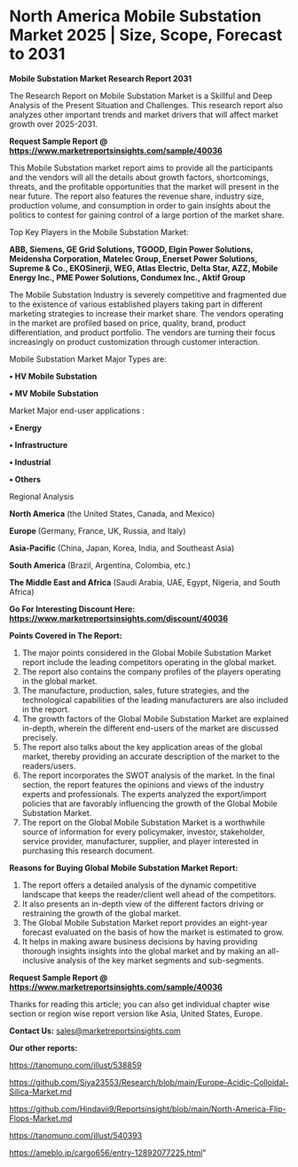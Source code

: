 # North America Mobile Substation Market 2025 | Size, Scope, Forecast to 2031

<strong>Mobile Substation Market Research Report 2031</strong>

The Research Report on Mobile Substation Market is a Skillful and Deep Analysis of the Present Situation and Challenges. This research report also analyzes other important trends and market drivers that will affect market growth over 2025-2031.

<strong>Request Sample Report @ <a href=https://www.marketreportsinsights.com/sample/40036>https://www.marketreportsinsights.com/sample/40036</a></strong>

This Mobile Substation market report aims to provide all the participants and the vendors will all the details about growth factors, shortcomings, threats, and the profitable opportunities that the market will present in the near future. The report also features the revenue share, industry size, production volume, and consumption in order to gain insights about the politics to contest for gaining control of a large portion of the market share.

Top Key Players in the Mobile Substation Market:

<strong>ABB, Siemens, GE Grid Solutions, TGOOD, Elgin Power Solutions, Meidensha Corporation, Matelec Group, Enerset Power Solutions, Supreme & Co., EKOSinerji, WEG, Atlas Electric, Delta Star, AZZ, Mobile Energy Inc., PME Power Solutions, Condumex Inc., Aktif Group</strong>

The Mobile Substation Industry is severely competitive and fragmented due to the existence of various established players taking part in different marketing strategies to increase their market share. The vendors operating in the market are profiled based on price, quality, brand, product differentiation, and product portfolio. The vendors are turning their focus increasingly on product customization through customer interaction.

Mobile Substation Market Major Types are:

<strong>•  HV Mobile Substation

•  MV Mobile Substation</strong>

Market Major end-user applications :

<strong>•  Energy

•  Infrastructure

•  Industrial

•  Others</strong>

Regional Analysis

</u><strong><b>North America</b></strong> (the United States, Canada, and Mexico)

<strong><b>Europe </b></strong>(Germany, France, UK, Russia, and Italy)

<strong><b>Asia-Pacific</b></strong> (China, Japan, Korea, India, and Southeast Asia)

<strong><b>South America</b></strong> (Brazil, Argentina, Colombia, etc.)

<strong><b>The Middle East and Africa</b></strong> (Saudi Arabia, UAE, Egypt, Nigeria, and South Africa)

<strong>Go For Interesting Discount Here: <a href=https://www.marketreportsinsights.com/discount/40036>https://www.marketreportsinsights.com/discount/40036</a></strong>

<strong>Points Covered in The Report:</strong>
<ol>
  <li>The major points considered in the Global Mobile Substation Market report include the leading competitors operating in the global market.</li>
  <li>The report also contains the company profiles of the players operating in the global market.</li>
  <li>The manufacture, production, sales, future strategies, and the technological capabilities of the leading manufacturers are also included in the report.</li>
  <li>The growth factors of the Global Mobile Substation Market are explained in-depth, wherein the different end-users of the market are discussed precisely.</li>
  <li>The report also talks about the key application areas of the global market, thereby providing an accurate description of the market to the readers/users.</li>
  <li>The report incorporates the SWOT analysis of the market. In the final section, the report features the opinions and views of the industry experts and professionals. The experts analyzed the export/import policies that are favorably influencing the growth of the Global Mobile Substation Market.</li>
  <li>The report on the Global Mobile Substation Market is a worthwhile source of information for every policymaker, investor, stakeholder, service provider, manufacturer, supplier, and player interested in purchasing this research document.</li>
</ol>
<strong>Reasons for Buying Global Mobile Substation Market Report:</strong>

<ol>
  <li>The report offers a detailed analysis of the dynamic competitive landscape that keeps the reader/client well ahead of the competitors.</li>
  <li>It also presents an in-depth view of the different factors driving or restraining the growth of the global market.</li>
  <li>The Global Mobile Substation Market report provides an eight-year forecast evaluated on the basis of how the market is estimated to grow.</li>
  <li>It helps in making aware business decisions by having providing thorough insights insights into the global market and by making an all-inclusive analysis of the key market segments and sub-segments.</li>
</ol>
<strong>Request Sample Report @ <a href=https://www.marketreportsinsights.com/sample/40036>https://www.marketreportsinsights.com/sample/40036</a></strong>


Thanks for reading this article; you can also get individual chapter wise section or region wise report version like Asia, United States, Europe.

<strong>Contact Us:</strong>
sales@marketreportsinsights.com

<strong>Our other reports:</strong>

<a href=https://tanomuno.com/illust/538859>https://tanomuno.com/illust/538859</a>

<a href=https://github.com/Siya23553/Research/blob/main/Europe-Acidic-Colloidal-Silica-Market.md>https://github.com/Siya23553/Research/blob/main/Europe-Acidic-Colloidal-Silica-Market.md</a>

<a href=https://github.com/Hindavii9/Reportsinsight/blob/main/North-America-Flip-Flops-Market.md>https://github.com/Hindavii9/Reportsinsight/blob/main/North-America-Flip-Flops-Market.md</a>

<a href=https://tanomuno.com/illust/540393>https://tanomuno.com/illust/540393</a>

<a href=https://ameblo.jp/cargo656/entry-12892077225.html>https://ameblo.jp/cargo656/entry-12892077225.html</a>"
